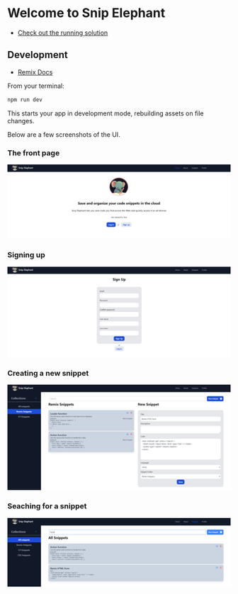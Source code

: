 # Welcome to Snip Elephant

- [Check out the running solution](https://awp-snippet-saver-q9p5.onrender.com/)

## Development

- [Remix Docs](https://remix.run/docs)

From your terminal:

```sh
npm run dev
```

This starts your app in development mode, rebuilding assets on file changes.

Below are a few screenshots of the UI. 

### The front page
![Front page](/app/images/Homepage.png)

### Signing up
![Signing up](/app/images/SignUp.png)

### Creating a new snippet
![Creating a new snippet](/app/images/CreateSnippet.png)

### Seaching for a snippet
![Searching for a snippet](/app/images/Searching.png)
